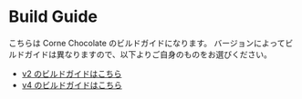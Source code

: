 # Build Guide

こちらは Corne Chocolate のビルドガイドになります。
バージョンによってビルドガイドは異なりますので、以下よりご自身のものをお選びください。

- [v2 のビルドガイドはこちら](https://github.com/foostan/crkbd/blob/main/docs/corne-chocolate/v2/buildguide_jp.md)
- [v4 のビルドガイドはこちら](https://github.com/foostan/crkbd/blob/main/docs/corne-chocolate/v4/buildguide_jp.md)
